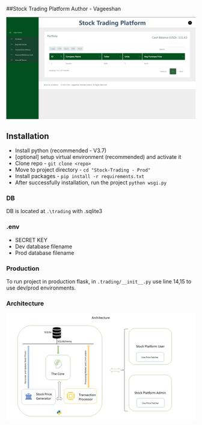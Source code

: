 ##Stock Trading Platform 
 Author - Vageeshan

![User Home](https://github.com/vagi8/Stock-Trading/blob/main/user_home.PNG?raw=true)

## Installation
 - Install python (recommended - V3.7)
 - [optional] setup virtual environment (recommended) and activate it
 - Clone repo - `git clone <repo>`
 - Move to project directory - `cd "Stock-Trading - Prod"`
 - Install packages - `pip install -r requirements.txt`
 - After successfully installation, run the project `python wsgi.py`

### DB
DB is located at `.\trading` with .sqlite3

### .env
- SECRET KEY
- Dev database filename
- Prod database filename

### Production

To run project in production flask, in `.trading/__init__.py` use line 14,15 to use dev/prod environments.

### Architecture

![Architecture](https://github.com/vagi8/Stock-Trading/blob/main/architecture.jpeg?raw=true)